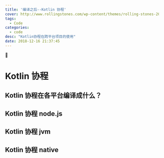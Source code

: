 ```yaml
---
title: '编译之后--Kotlin 协程'
cover: http://www.rollingstones.com/wp-content/themes/rolling-stones-2014/2019/lips.png
tags:
  - Code
categories:
  - code
desc: "Kotlin协程在跨平台项目的使用"
date: 2018-12-16 21:37:45
---
```


# Kotlin 协程

## Kotlin 协程在各平台编译成什么？

## Kotlin 协程 node.js

## Kotlin 协程 jvm

## Kotlin 协程 native
